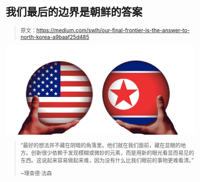 # 我们最后的边界是朝鲜的答案

> 原文：<https://medium.com/swlh/our-final-frontier-is-the-answer-to-north-korea-a9baaf25d485>

![](img/0233bd12e17df9b2bc3eebd827270dc7.png)

> “最好的想法并不藏在阴暗的角落里。他们就在我们面前，藏在显眼的地方。创新很少依赖于发现模糊或微妙的元素，而是用新的眼光看显而易见的东西。这说起来容易做起来难，因为没有什么比我们眼前的事物更难看清。”
> 
> ~理查德·法森